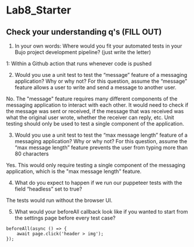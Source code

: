# Lab8_Starter

## Check your understanding q's (FILL OUT)
1. In your own words: Where would you fit your automated tests in your Bujo project development pipeline? (just write the letter)

1: Within a Github action that runs whenever code is pushed 

2. Would you use a unit test to test the “message” feature of a messaging application? Why or why not? For this question, assume the “message” feature allows a user to write and send a message to another user.

No. The "message" feature requires many different components of the messaging application to interact with each other. It would need to check if the message was sent or received, if the message that was received was what the original user wrote, whether the receiver can reply, etc. Unit testing should only be used to test a single component of the application.

3. Would you use a unit test to test the “max message length” feature of a messaging application? Why or why not? For this question, assume the “max message length” feature prevents the user from typing more than 80 characters

Yes. This would only require testing a single component of the messaging application, which is the "max message length" feature.

4. What do you expect to happen if we run our puppeteer tests with the field “headless” set to true?

The tests would run without the browser UI.

5. What would your beforeAll callback look like if you wanted to start from the settings page before every test case?

```
beforeAll(async () => {
    await page.click('header > img');
});
```

